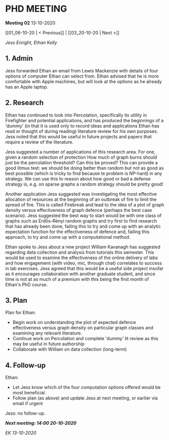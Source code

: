 # PHD MEETING

__Meeting 02__
13-10-2020

[[01_06-10-20 | < Previous]] | [[03_20-10-20 | Next >]]

_Jess Enright,_
_Ethan Kelly_


## 1. Admin

Jess forwarded Ethan an email from Lewis Mackenzie with details of four options of computer Ethan can select from. Ethan advised that he is more comfortable with Apple machines, but will look at the options as he already has an Apple laptop.

## 2. Research

Ethan has continued to look into Percolation, specifically its utility in Firefighter and potential applications, and has produced the beginnings of a 'dummy' (in that it is used only to record ideas and applications Ethan has read or thought of during reading) literature review for his own purposes. Jess noted that this would be useful in future projects and papers that require a review of the literature.

Jess suggested a number of applications of this research area. For one, given a random selection of protection How much of graph burns should just be the percolation threshold? Can this be proved? This can provide a good litmus test: we should be doing better than random but not as good as best possible (which is tricky to find because te problem is NP-hard) in any strategy. We can use this to reason about how good or bad a defense strategy is, e.g. on sparse graphs a random strategy should be pretty good!

Another application Jess suggested was investigating the most effective allocation of resources at the beginning of an outbreak of fire to limit the spread of fire. This is called Firebreak and lead to the idea of a plot of graph density versus effectiveness of graph defence (perhaps the best case scenario). Jess suggested the best way to start would be with one class of graphs such as Erdős–Rényi random graphs and try first to find research that has already been done, failing this to try and come up with an analytic expectation function for the effectiveness of defence and, failing this approach, to try and come up with a computational method.

Ethan spoke to Jess about a new project William Kavanagh has suggested regarding data collection and analysis from tutorials this semester. This would be used to examine the effectiveness of the online delivery of labs and how engagement (with video, mic, through chat) correlates to success in lab exercises. Jess agreed that this would be a useful side project insofar as it encourages collaboration with another graduate student, and since time is not at as much of a premium with this being the first month of Ethan's PhD course.

## 3. Plan

Plan for Ethan:
* Begin work on understanding the plot of expected defence effectiveness versus graph density on particular graph classes and examining any relevant literature.
* Continue work on Percolation and complete 'dummy' lit review as this may be useful in future authorship
* Collaborate with William on data collection (long-term)

## 4. Follow-up

Ethan:
* Let Jess know which of the four computation options offered would be most beneficial.
* Follow plan (as above) and update Jess at next meeting, or earlier via email if urgent

Jess: no follow-up.


**_Next meeting: 14:00 20-10-2020_**



_EK 13-10-2020_

